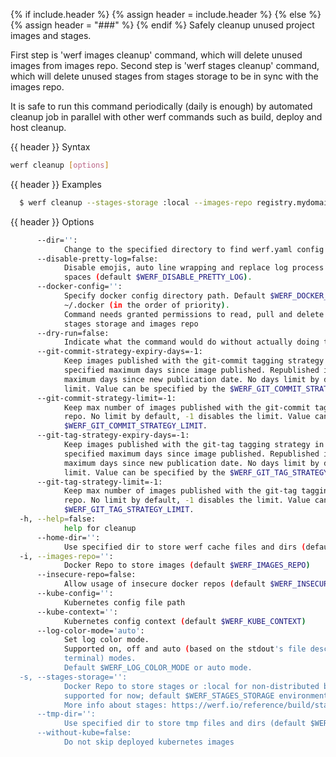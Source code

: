 {% if include.header %}
{% assign header = include.header %}
{% else %}
{% assign header = "###" %}
{% endif %}
Safely cleanup unused project images and stages.

First step is 'werf images cleanup' command, which will delete unused images from images repo. 
Second step is 'werf stages cleanup' command, which will delete unused stages from stages storage 
to be in sync with the images repo.

It is safe to run this command periodically (daily is enough) by automated cleanup job in parallel 
with other werf commands such as build, deploy and host cleanup.

{{ header }} Syntax

```bash
werf cleanup [options]
```

{{ header }} Examples

```bash
  $ werf cleanup --stages-storage :local --images-repo registry.mydomain.com/myproject
```

{{ header }} Options

```bash
      --dir='':
            Change to the specified directory to find werf.yaml config
      --disable-pretty-log=false:
            Disable emojis, auto line wrapping and replace log process border characters with 
            spaces (default $WERF_DISABLE_PRETTY_LOG).
      --docker-config='':
            Specify docker config directory path. Default $WERF_DOCKER_CONFIG or $DOCKER_CONFIG or 
            ~/.docker (in the order of priority).
            Command needs granted permissions to read, pull and delete images from the specified 
            stages storage and images repo
      --dry-run=false:
            Indicate what the command would do without actually doing that
      --git-commit-strategy-expiry-days=-1:
            Keep images published with the git-commit tagging strategy in the images repo for the 
            specified maximum days since image published. Republished image will be kept specified 
            maximum days since new publication date. No days limit by default, -1 disables the 
            limit. Value can be specified by the $WERF_GIT_COMMIT_STRATEGY_EXPIRY_DAYS.
      --git-commit-strategy-limit=-1:
            Keep max number of images published with the git-commit tagging strategy in the images 
            repo. No limit by default, -1 disables the limit. Value can be specified by the 
            $WERF_GIT_COMMIT_STRATEGY_LIMIT.
      --git-tag-strategy-expiry-days=-1:
            Keep images published with the git-tag tagging strategy in the images repo for the 
            specified maximum days since image published. Republished image will be kept specified 
            maximum days since new publication date. No days limit by default, -1 disables the 
            limit. Value can be specified by the $WERF_GIT_TAG_STRATEGY_EXPIRY_DAYS.
      --git-tag-strategy-limit=-1:
            Keep max number of images published with the git-tag tagging strategy in the images 
            repo. No limit by default, -1 disables the limit. Value can be specified by the 
            $WERF_GIT_TAG_STRATEGY_LIMIT.
  -h, --help=false:
            help for cleanup
      --home-dir='':
            Use specified dir to store werf cache files and dirs (default $WERF_HOME or ~/.werf)
  -i, --images-repo='':
            Docker Repo to store images (default $WERF_IMAGES_REPO)
      --insecure-repo=false:
            Allow usage of insecure docker repos (default $WERF_INSECURE_REPO)
      --kube-config='':
            Kubernetes config file path
      --kube-context='':
            Kubernetes config context (default $WERF_KUBE_CONTEXT)
      --log-color-mode='auto':
            Set log color mode.
            Supported on, off and auto (based on the stdout's file descriptor referring to a 
            terminal) modes.
            Default $WERF_LOG_COLOR_MODE or auto mode.
  -s, --stages-storage='':
            Docker Repo to store stages or :local for non-distributed build (only :local is 
            supported for now; default $WERF_STAGES_STORAGE environment).
            More info about stages: https://werf.io/reference/build/stages.html
      --tmp-dir='':
            Use specified dir to store tmp files and dirs (default $WERF_TMP or system tmp dir)
      --without-kube=false:
            Do not skip deployed kubernetes images
```

